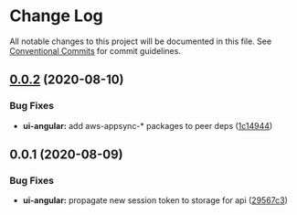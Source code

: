 # Change Log

All notable changes to this project will be documented in this file.
See [Conventional Commits](https://conventionalcommits.org) for commit guidelines.

## [0.0.2](https://git-codecommit.us-west-2.amazonaws.com/v1/repos/Deathstar/compare/@deathstar/sputnik-ui-angular-api@0.0.1...@deathstar/sputnik-ui-angular-api@0.0.2) (2020-08-10)


### Bug Fixes

* **ui-angular:** add aws-appsync-* packages to peer deps ([1c14944](https://git-codecommit.us-west-2.amazonaws.com/v1/repos/Deathstar/commits/1c14944df7dca68178a368677cd0c130248a352b))





## 0.0.1 (2020-08-09)


### Bug Fixes

* **ui-angular:** propagate new session token to storage for api ([29567c3](https://git-codecommit.us-west-2.amazonaws.com/v1/repos/Deathstar/commits/29567c362fbe8fff213d152c320541369d89129b))
